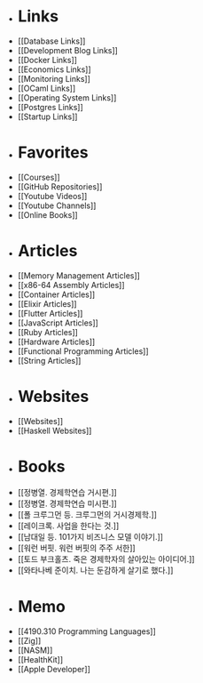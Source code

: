 - # Links
- [[Database Links]]
- [[Development Blog Links]]
- [[Docker Links]]
- [[Economics Links]]
- [[Monitoring Links]]
- [[OCaml Links]]
- [[Operating System Links]]
- [[Postgres Links]]
- [[Startup Links]]
- # Favorites
- [[Courses]]
- [[GitHub Repositories]]
- [[Youtube Videos]]
- [[Youtube Channels]]
- [[Online Books]]
- # Articles
- [[Memory Management Articles]]
- [[x86-64 Assembly Articles]]
- [[Container Articles]]
- [[Elixir Articles]]
- [[Flutter Articles]]
- [[JavaScript Articles]]
- [[Ruby Articles]]
- [[Hardware Articles]]
- [[Functional Programming Articles]]
- [[String Articles]]
- # Websites
- [[Websites]]
- [[Haskell Websites]]
- # Books
- [[정병열. 경제학연습 거시편.]]
- [[정병열. 경제학연습 미시편.]]
- [[폴 크루그먼 등. 크루그먼의 거시경제학.]]
- [[레이크록. 사업을 한다는 것.]]
- [[남대일 등. 101가지 비즈니스 모델 이야기.]]
- [[워런 버핏. 워런 버핏의 주주 서한]]
- [[토드 부크홀츠. 죽은 경제학자의 살아있는 아이디어.]]
- [[와타나베 준이치. 나는 둔감하게 살기로 했다.]]
- # Memo
- [[4190.310 Programming Languages]]
- [[Zig]]
- [[NASM]]
- [[HealthKit]]
- [[Apple Developer]]